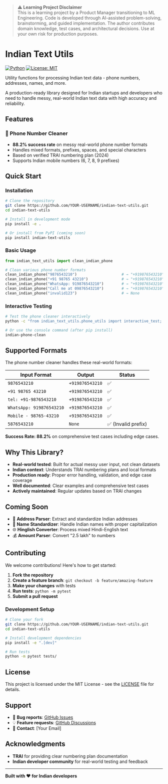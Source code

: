 > **⚠️ Learning Project Disclaimer**  
> This is a learning project by a Product Manager transitioning to ML Engineering. Code is developed through AI-assisted problem-solving, brainstorming, and guided implementation. The author contributes domain knowledge, test cases, and architectural decisions. Use at your own risk for production purposes.

# Indian Text Utils

[![Python](https://img.shields.io/badge/python-3.8+-blue.svg)](https://www.python.org/downloads/)
[![License: MIT](https://img.shields.io/badge/License-MIT-yellow.svg)](https://opensource.org/licenses/MIT)

Utility functions for processing Indian text data - phone numbers, addresses, names, and more.

A production-ready library designed for Indian startups and developers who need to handle messy, real-world Indian text data with high accuracy and reliability.

## Features

### 🔧 Phone Number Cleaner
- **88.2% success rate** on messy real-world phone number formats
- Handles mixed formats, prefixes, spaces, and special characters
- Based on verified TRAI numbering plan (2024)
- Supports Indian mobile numbers (6, 7, 8, 9 prefixes)

## Quick Start

### Installation

```bash
# Clone the repository
git clone https://github.com/YOUR-USERNAME/indian-text-utils.git
cd indian-text-utils

# Install in development mode
pip install -e .

# Or install from PyPI (coming soon)
pip install indian-text-utils
```

### Basic Usage

```python
from indian_text_utils import clean_indian_phone

# Clean various phone number formats
clean_indian_phone("9876543210")                    # → "+919876543210"
clean_indian_phone("+91 98765 43210")               # → "+919876543210"
clean_indian_phone("WhatsApp: 919876543210")        # → "+919876543210"
clean_indian_phone("Call me at 09876543210")        # → "+919876543210"
clean_indian_phone("invalid123")                    # → None
```

### Interactive Testing

```bash
# Test the phone cleaner interactively
python -c "from indian_text_utils.phone_utils import interactive_test; interactive_test()"

# Or use the console command (after pip install)
indian-phone-clean
```

## Supported Formats

The phone number cleaner handles these real-world formats:

| Input Format | Output | Status |
|--------------|--------|--------|
| `9876543210` | `+919876543210` | ✅ |
| `+91 98765 43210` | `+919876543210` | ✅ |
| `tel: +91-9876543210` | `+919876543210` | ✅ |
| `WhatsApp: 919876543210` | `+919876543210` | ✅ |
| `Mobile - 98765-43210` | `+919876543210` | ✅ |
| `5876543210` | `None` | ✅ (Invalid prefix) |

**Success Rate: 88.2%** on comprehensive test cases including edge cases.

## Why This Library?

- **Real-world tested**: Built for actual messy user input, not clean datasets
- **Indian context**: Understands TRAI numbering plans and local formats  
- **Production ready**: Proper error handling, validation, and edge case coverage
- **Well documented**: Clear examples and comprehensive test cases
- **Actively maintained**: Regular updates based on TRAI changes

## Coming Soon

- 📍 **Address Parser**: Extract and standardize Indian addresses
- 👤 **Name Standardizer**: Handle Indian names with proper capitalization  
- 🌐 **Hinglish Converter**: Process mixed Hindi-English text
- 💰 **Amount Parser**: Convert "2.5 lakh" to numbers

## Contributing

We welcome contributions! Here's how to get started:

1. **Fork the repository**
2. **Create a feature branch**: `git checkout -b feature/amazing-feature`
3. **Make your changes** with tests
4. **Run tests**: `python -m pytest`
5. **Submit a pull request**

### Development Setup

```bash
# Clone your fork
git clone https://github.com/YOUR-USERNAME/indian-text-utils.git
cd indian-text-utils

# Install development dependencies
pip install -e ".[dev]"

# Run tests
python -m pytest tests/
```

## License

This project is licensed under the MIT License - see the [LICENSE](LICENSE) file for details.

## Support

- 🐛 **Bug reports**: [GitHub Issues](https://github.com/YOUR-USERNAME/indian-text-utils/issues)
- 💡 **Feature requests**: [GitHub Discussions](https://github.com/YOUR-USERNAME/indian-text-utils/discussions)  
- 📧 **Contact**: [Your Email]

## Acknowledgments

- **TRAI** for providing clear numbering plan documentation
- **Indian developer community** for real-world testing and feedback

---

**Built with ❤️ for Indian developers**
